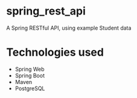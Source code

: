 # spring_rest_api
A Spring RESTful API, using example Student data

# Technologies used
- Spring Web
- Spring Boot
- Maven
- PostgreSQL
